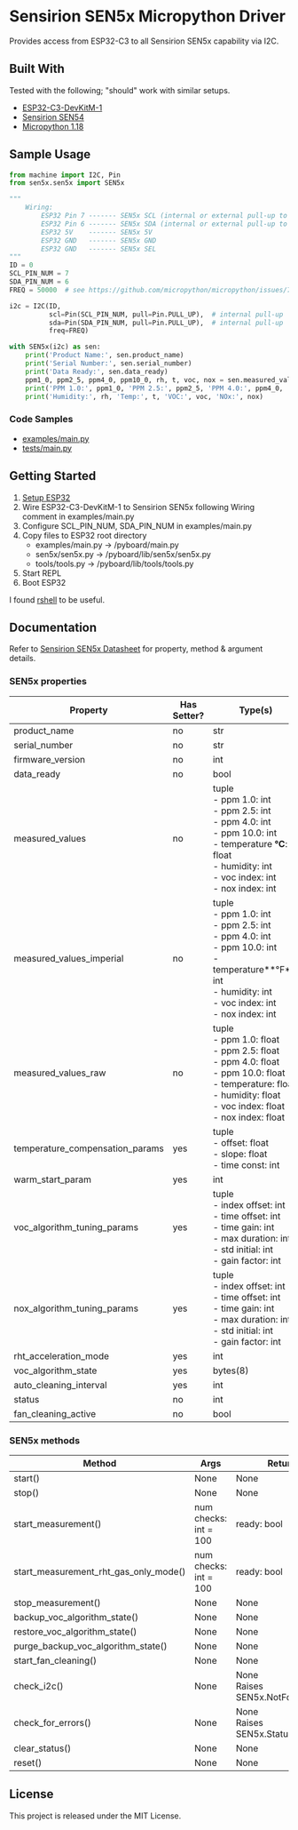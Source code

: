 Sensirion SEN5x Micropython Driver
=================================
Provides access from ESP32-C3 to all Sensirion SEN5x capability via I2C.

## Built With
Tested with the following; "should" work with similar setups.
- [ESP32-C3-DevKitM-1](https://docs.espressif.com/projects/esp-idf/en/v4.4.1/esp32c3/hw-reference/esp32c3/user-guide-devkitm-1.html)
- [Sensirion SEN54](https://sensirion.com/products/catalog/SEN54/)
- [Micropython 1.18](https://micropython.org/download/esp32c3/)

## Sample Usage
```python
from machine import I2C, Pin
from sen5x.sen5x import SEN5x

"""
    Wiring:
        ESP32 Pin 7 ------- SEN5x SCL (internal or external pull-up to 3V3)
        ESP32 Pin 6 ------- SEN5x SDA (internal or external pull-up to 3V3)
        ESP32 5V    ------- SEN5x 5V
        ESP32 GND   ------- SEN5x GND
        ESP32 GND   ------- SEN5x SEL       
"""
ID = 0
SCL_PIN_NUM = 7
SDA_PIN_NUM = 6
FREQ = 50000  # see https://github.com/micropython/micropython/issues/7772

i2c = I2C(ID,
          scl=Pin(SCL_PIN_NUM, pull=Pin.PULL_UP),  # internal pull-up
          sda=Pin(SDA_PIN_NUM, pull=Pin.PULL_UP),  # internal pull-up
          freq=FREQ)

with SEN5x(i2c) as sen:
    print('Product Name:', sen.product_name)
    print('Serial Number:', sen.serial_number)
    print('Data Ready:', sen.data_ready)
    ppm1_0, ppm2_5, ppm4_0, ppm10_0, rh, t, voc, nox = sen.measured_values
    print('PPM 1.0:', ppm1_0, 'PPM 2.5:', ppm2_5, 'PPM 4.0:', ppm4_0, 'PPM 10.0:', ppm10_0)
    print('Humidity:', rh, 'Temp:', t, 'VOC:', voc, 'NOx:', nox)
```
### Code Samples

- [examples/main.py](example/main.py)
- [tests/main.py](test/main.py)

## Getting Started

1. [Setup ESP32](https://docs.micropython.org/en/latest/esp32/tutorial/intro.html)
2. Wire ESP32-C3-DevKitM-1 to Sensirion SEN5x following Wiring comment in examples/main.py
3. Configure SCL_PIN_NUM, SDA_PIN_NUM in examples/main.py
4. Copy files to ESP32 root directory
   - examples/main.py -> /pyboard/main.py
   - sen5x/sen5x.py -> /pyboard/lib/sen5x/sen5x.py
   - tools/tools.py -> /pyboard/lib/tools/tools.py
5. Start REPL
6. Boot ESP32

I found [rshell](https://github.com/dhylands/rshell) to be useful. 

## Documentation

Refer to [Sensirion SEN5x Datasheet](https://sensirion.com/products/catalog/SEN54/) for property, method & argument details. 
### SEN5x properties
| Property                        | Has<br/>Setter? | Type(s)                                                                                                                                                                                 |
|---------------------------------|-----------------|-----------------------------------------------------------------------------------------------------------------------------------------------------------------------------------------|
| product_name                    | no              | str                                                                                                                                                                                     |
| serial_number                   | no              | str                                                                                                                                                                                     |
| firmware_version                | no              | int                                                                                                                                                                                     |
| data_ready                      | no              | bool                                                                                                                                                                                    |
| measured_values                 | no              | tuple<br/>- ppm 1.0: int<br>- ppm 2.5: int<br>- ppm 4.0: int<br>- ppm 10.0: int<br>- temperature **°C**: float<br>- humidity: int<br>- voc index: int<br>- nox index: int               |
| measured_values_imperial        | no              | tuple<br/>- ppm 1.0: int<br>- ppm 2.5: int<br>- ppm 4.0: int<br>- ppm 10.0: int<br>- temperature**°F**: int<br>- humidity: int<br>- voc index: int<br>- nox index: int                  |
| measured_values_raw             | no              | tuple<br/>- ppm 1.0: float<br/>- ppm 2.5: float<br/>- ppm 4.0: float<br/>- ppm 10.0: float<br/>- temperature: float<br/>- humidity: float<br/>- voc index: float<br/>- nox index: float |
| temperature_compensation_params | yes             | tuple<br/>- offset: float<br/>- slope: float<br/>- time const: int                                                                                                                      |
| warm_start_param                | yes             | int                                                                                                                                                                                     |
| voc_algorithm_tuning_params     | yes             | tuple<br/>- index offset: int<br/>- time offset: int<br/>- time gain: int<br/>- max duration: int<br/>- std initial: int<br/>- gain factor: int                                         |
| nox_algorithm_tuning_params     | yes             | tuple<br/>- index offset: int<br/>- time offset: int<br/>- time gain: int<br/>- max duration: int<br/>- std initial: int<br/>- gain factor: int                                         |
| rht_acceleration_mode           | yes             | int                                                                                                                                                                                     |
| voc_algorithm_state             | yes             | bytes(8)                                                                                                                                                                                |
| auto_cleaning_interval          | yes             | int                                                                                                                                                                                     |
| status                          | no              | int                                                                                                                                                                                     |                                                                                                                                                                                    |                                                                                                                                                                                    |
| fan_cleaning_active             | no              | bool                                                                                                                                                                                    |

### SEN5x methods
| Method                                | Args                 | Return                              |
|---------------------------------------|----------------------|-------------------------------------|
| start()                               | None                 | None                                |
| stop()                                | None                 | None                                |
| start_measurement()                   | num checks: int = 100 | ready: bool                         |
| start_measurement_rht_gas_only_mode() | num checks: int = 100 | ready: bool                         |
| stop_measurement()                    | None                 | None                                |
| backup_voc_algorithm_state()          | None                 | None                                |
| restore_voc_algorithm_state()         | None                 | None                                |
| purge_backup_voc_algorithm_state()    | None                 | None                                |
| start_fan_cleaning()                  | None                 | None                                |
| check_i2c()                           | None                 | None<br/>Raises SEN5x.NotFoundError |
| check_for_errors()                    | None                 | None<br/>Raises SEN5x.StatusError   |
| clear_status()                        | None                 | None                                |
| reset()                               | None                 | None                                |

## License
This project is released under the MIT License.
